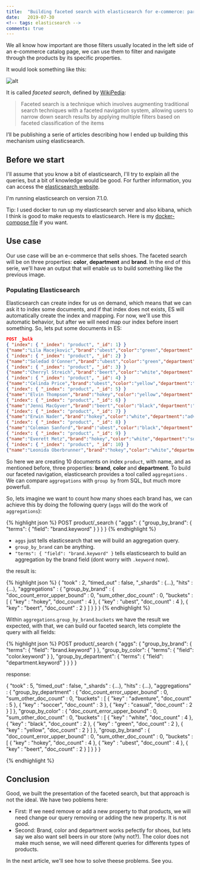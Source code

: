 ```yaml
---
title:  "Building faceted search with elasticsearch for e-commerce: part 1"
date:   2019-07-30
<!-- tags: elasticsearch -->
comments: true
---
```


We all know how important are those filters usually located in the left side of an e-commerce catalog page, we can use them to filter and navigate through the products by its specific properties.

It would look something like this:

![alt]({{site.url}}{{site.baseurl}}/images/elasticsearch/facets.png)

It is called _faceted search_, defined by [WikiPedia](https://en.wikipedia.org/wiki/Faceted_search):

> Faceted search is a technique which involves augmenting traditional search techniques with a faceted navigation system, allowing users to narrow down search results by applying multiple filters based on faceted classification of the items

I’ll be publishing a serie of articles describing how I ended up building this mechanism using elasticsearch.

## Before we start

I'll assume that you know a bit of elasticsearch, I'll try to explain all the queries, but a bit of knowledge would be good. For further information, you can access the [elasticsearch website](https://www.elastic.co/products/elasticsearch).

I'm running elasticsearch on version 7.1.0.

Tip: I used docker to run up my elasticsearch server and also kibana, which I think is good to make requests to elasticsearch. Here is my [docker-compose file]({{site.url}}{{site.baseurl}}/files/elasticsearch/docker-compose.yml) if you want.

## Use case

Our use case will be an e-commerce that sells shoes. The faceted search will be on three properties: __color__, __department__ and __brand__. In the end of this serie, we'll have an output that will enable us to build something like the previous image.

### Populating Elasticsearch

Elasticsearch can create index for us on demand, which means that we can ask it to index some documents, and if that index does not exists, ES will automatically create the index and mapping. For now, we'll use this automatic behavior, but after we will need map our index before insert something. So, lets put some documents in ES:

```json
POST _bulk
{ "index": { "_index": "product", "_id": 1} }
{"name":"Lila Macejkovic","brand":"ubest","color":"green","department":"soccer"}
{ "index": { "_index": "product", "_id": 2} }
{"name":"Soledad O'Conner","brand":"ubest","color":"green","department":"adventure"}
{ "index": { "_index": "product", "_id": 3} }
{"name":"Cherryl Streich","brand":"beert","color":"white","department":"soccer"}
{ "index": { "_index": "product", "_id": 4} }
{"name":"Celinda Price","brand":"ubest","color":"yellow","department":"adventure"}
{ "index": { "_index": "product", "_id": 5} }
{"name":"Elvin Thompson","brand":"hokey","color":"yellow","department":"adventure"}
{ "index": { "_index": "product", "_id": 6} }
{"name":"Jenni MacGyver","brand":"beert","color":"black","department":"casual"}
{ "index": { "_index": "product", "_id": 7} }
{"name":"Erwin Nader","brand":"hokey","color":"white","department":"adventure"}
{ "index": { "_index": "product", "_id": 8} }
{"name":"Coleman Sanford","brand":"ubest","color":"black","department":"casual"}
{ "index": { "_index": "product", "_id": 9} }
{"name":"Everett Metz","brand":"hokey","color":"white","department":"soccer"}
{ "index": { "_index": "product", "_id": 10} }
{"name":"Leonida Oberbrunner","brand":"hokey","color":"white","department":"adventure"}
```

So here we are creating 10 documents on index `product`, with name, and as mentioned before, three properties: __brand__, __color__ and __department__.
To build our faceted navigation, elasticsearch provides a tool called `aggregations` . We can compare `aggregations` with `group by` from SQL, but much more powerfull.

So, lets imagine we want to count how many shoes each brand has, we can achieve this by doing the following query (`aggs` will do the work of `aggregations`):

{% highlight json %}
POST product/_search
{
  "aggs": {
    "group_by_brand": {
      "terms": { "field": "brand.keyword" }
    }
  }
}
{% endhighlight %}


- `aggs` just tells elasticsearch that we will build an aggregation query.
- `group_by_brand` can be anything.
- `"terms": { "field": "brand.keyword" }` tells elasticsearch to build an aggregation by the brand field (dont worry with `.keyword` now).

the result is:

{% highlight json %}
{
  "took" : 2,
  "timed_out" : false,
  "_shards" : {...},
  "hits" : {...},
  "aggregations" : {
    "group_by_brand" : {
      "doc_count_error_upper_bound" : 0,
      "sum_other_doc_count" : 0,
      "buckets" : [
        {
          "key" : "hokey",
          "doc_count" : 4
        },
        {
          "key" : "ubest",
          "doc_count" : 4
        },
        {
          "key" : "beert",
          "doc_count" : 2
        }
      ]
    }
  }
}
{% endhighlight %}


Within `aggregations`.`group_by_brand`.`buckets` we have the result we expected, with that, we can build our faceted search, lets complete the query with all fields:

{% highlight json %}
POST product/_search
{
  "aggs": {
    "group_by_brand": {
      "terms": {
        "field": "brand.keyword"
      }
    },
    "group_by_color": {
      "terms": {
        "field": "color.keyword"
      }
    },
    "group_by_department": {
      "terms": {
        "field": "department.keyword"
      }
    }
  }
}

response:

{
  "took" : 5,
  "timed_out" : false,
  "_shards" : {...},
  "hits" : {...},
  "aggregations" : {
    "group_by_department" : {
      "doc_count_error_upper_bound" : 0,
      "sum_other_doc_count" : 0,
      "buckets" : [
        {
          "key" : "adventure",
          "doc_count" : 5
        },
        {
          "key" : "soccer",
          "doc_count" : 3
        },
        {
          "key" : "casual",
          "doc_count" : 2
        }
      ]
    },
    "group_by_color" : {
      "doc_count_error_upper_bound" : 0,
      "sum_other_doc_count" : 0,
      "buckets" : [
        {
          "key" : "white",
          "doc_count" : 4
        },
        {
          "key" : "black",
          "doc_count" : 2
        },
        {
          "key" : "green",
          "doc_count" : 2
        },
        {
          "key" : "yellow",
          "doc_count" : 2
        }
      ]
    },
    "group_by_brand" : {
      "doc_count_error_upper_bound" : 0,
      "sum_other_doc_count" : 0,
      "buckets" : [
        {
          "key" : "hokey",
          "doc_count" : 4
        },
        {
          "key" : "ubest",
          "doc_count" : 4
        },
        {
          "key" : "beert",
          "doc_count" : 2
        }
      ]
    }
  }
}

{% endhighlight %}

## Conclusion

Good, we built the presentation of the faceted search, but that approach is not the ideal.
We have two poblems here:

- First: If we need remove or add a new property to that products, we will need change our query removing or adding the new property. It is not good.
- Second: Brand, color and department works pefectly for shoes, but lets say we also want sell beers in our store (why not?). The color does not make much sense, we will need different queries for differents types of products.

In the next article, we'll see how to solve theese problems. See you.

